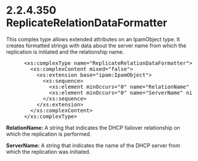 <html dir="LTR" xmlns:mshelp="http://msdn.microsoft.com/mshelp" xmlns:ddue="http://ddue.schemas.microsoft.com/authoring/2003/5" xmlns:xlink="http://www.w3.org/1999/xlink" xmlns:tool="http://www.microsoft.com/tooltip">
 <body>
 <div id="header">
 <h1 class="heading">2.2.4.350 ReplicateRelationDataFormatter</h1>
 </div>
 <div id="mainSection">
 <div id="mainBody">
 <div id="allHistory" class="saveHistory"></div>
 <div id="sectionSection0" class="section" name="collapseableSection">
 

<p>This complex type allows extended attributes on an
IpamObject type. It creates formatted strings with data about the server name
from which the replication is initiated and the relationship name.</p>

<dl>
<dd>
<div><pre> &lt;xs:complexType name=&quot;ReplicateRelationDataFormatter&quot;&gt;
   &lt;xs:complexContent mixed=&quot;false&quot;&gt;
     &lt;xs:extension base=&quot;ipam:IpamObject&quot;&gt;
       &lt;xs:sequence&gt;
         &lt;xs:element minOccurs=&quot;0&quot; name=&quot;RelationName&quot; nillable=&quot;true&quot; type=&quot;xsd:string&quot; /&gt;
         &lt;xs:element minOccurs=&quot;0&quot; name=&quot;ServerName&quot; nillable=&quot;true&quot; type=&quot;xsd:string&quot; /&gt;
       &lt;/xs:sequence&gt;
     &lt;/xs:extension&gt;
   &lt;/xs:complexContent&gt;
 &lt;/xs:complexType&gt;
</pre></div>
</dd></dl>

<p><b>RelationName:</b> A string that indicates the DHCP
failover relationship on which the replication is performed.</p>

<p><b>ServerName:</b> A string that indicates the name
of the DHCP server from which the replication was initiated.</p>


 </div>
 </div>
 </div>
 </body>
</html>